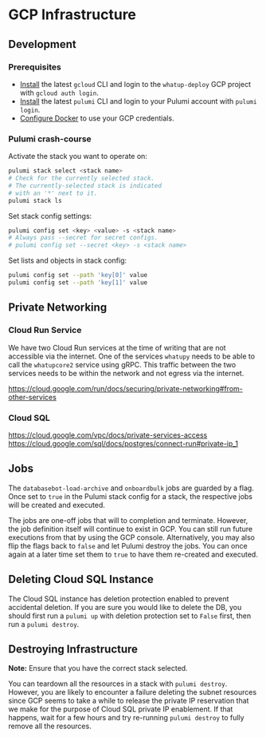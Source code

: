 # GCP Infrastructure

## Development

### Prerequisites

-   [Install](https://cloud.google.com/sdk/docs/install) the latest `gcloud` CLI and login to the `whatup-deploy` GCP project with `gcloud auth login`.
-   [Install](https://www.pulumi.com/docs/install/) the latest `pulumi` CLI and login to your Pulumi account with `pulumi login`.
-   [Configure Docker](https://cloud.google.com/artifact-registry/docs/docker/authentication) to use your GCP credentials.

### Pulumi crash-course

Activate the stack you want to operate on:

```sh
pulumi stack select <stack name>
# Check for the currently selected stack.
# The currently-selected stack is indicated
# with an '*' next to it.
pulumi stack ls
```

Set stack config settings:

```sh
pulumi config set <key> <value> -s <stack name>
# Always pass --secret for secret configs.
# pulumi config set --secret <key> -s <stack name>
```

Set lists and objects in stack config:

```sh
pulumi config set --path 'key[0]' value
pulumi config set --path 'key[1]' value
```

## Private Networking

### Cloud Run Service

We have two Cloud Run services at the time of writing that are not accessible
via the internet. One of the services `whatupy` needs to be able to call the
`whatupcore2` service using gRPC. This traffic between the two services needs
to be within the network and not egress via the internet.

https://cloud.google.com/run/docs/securing/private-networking#from-other-services

### Cloud SQL

https://cloud.google.com/vpc/docs/private-services-access
https://cloud.google.com/sql/docs/postgres/connect-run#private-ip_1

## Jobs

The `databasebot-load-archive` and `onboardbulk` jobs are guarded by a flag.
Once set to `true` in the Pulumi stack config for a stack, the respective
jobs will be created and executed.

The jobs are one-off jobs that will to completion and terminate.
However, the job definition itself will continue to exist in GCP.
You can still run future executions from that by using the GCP
console. Alternatively, you may also flip the flags back to
`false` and let Pulumi destroy the jobs. You can once again
at a later time set them to `true` to have them re-created
and executed.

## Deleting Cloud SQL Instance

The Cloud SQL instance has deletion protection enabled to prevent accidental deletion.
If you are sure you would like to delete the DB, you should first run a `pulumi up` with
deletion protection set to `False` first, then run a `pulumi destroy`.

## Destroying Infrastructure

**Note:** Ensure that you have the correct stack selected.

You can teardown all the resources in a stack with `pulumi destroy`.
However, you are likely to encounter a failure deleting the subnet
resources since GCP seems to take a while to release the private IP
reservation that we make for the purpose of Cloud SQL private IP
enablement. If that happens, wait for a few hours and try re-running
`pulumi destroy` to fully remove all the resources.
